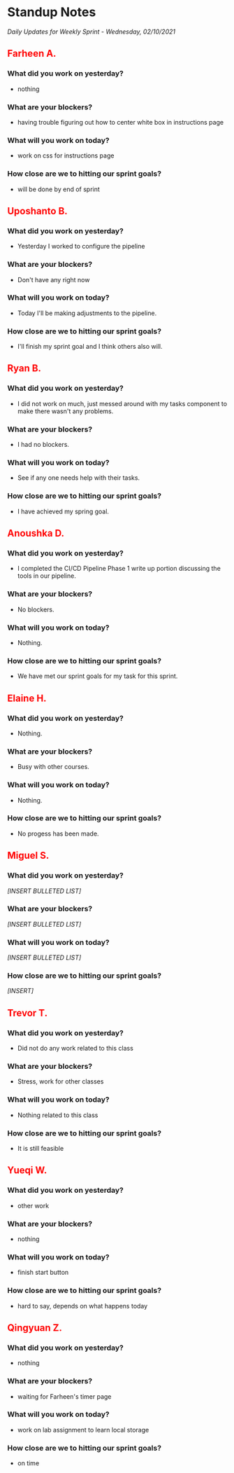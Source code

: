 # Standup Notes

_Daily Updates for Weekly Sprint - Wednesday, 02/10/2021_

## <span style="color: red;">Farheen A.</span>

### What did you work on yesterday?

- nothing

### What are your blockers?

- having trouble figuring out how to center white box in instructions page

### What will you work on today?

- work on css for instructions page

### How close are we to hitting our sprint goals?

- will be done by end of sprint

## <span style="color: red;">Uposhanto B.</span>

### What did you work on yesterday?

- Yesterday I worked to configure the pipeline

### What are your blockers?

- Don't have any right now

### What will you work on today?

- Today I'll be making adjustments to the pipeline.

### How close are we to hitting our sprint goals?

- I'll finish my sprint goal and I think others also will.

## <span style="color: red;">Ryan B.</span>

### What did you work on yesterday?

- I did not work on much, just messed around with my tasks component to make there wasn't any problems.

### What are your blockers?

- I had no blockers.

### What will you work on today?

- See if any one needs help with their tasks.

### How close are we to hitting our sprint goals?

- I have achieved my spring goal.

## <span style="color: red;">Anoushka D.</span>

### What did you work on yesterday?

- I completed the CI/CD Pipeline Phase 1 write up portion discussing the tools in our pipeline.

### What are your blockers?

- No blockers.

### What will you work on today?

- Nothing.

### How close are we to hitting our sprint goals?

- We have met our sprint goals for my task for this sprint.

## <span style="color: red;">Elaine H.</span>

### What did you work on yesterday?
- Nothing.

### What are your blockers?
- Busy with other courses.

### What will you work on today?
- Nothing.

### How close are we to hitting our sprint goals?
- No progess has been made.

## <span style="color: red;">Miguel S.</span>

### What did you work on yesterday?

_[INSERT BULLETED LIST]_

### What are your blockers?

_[INSERT BULLETED LIST]_

### What will you work on today?

_[INSERT BULLETED LIST]_

### How close are we to hitting our sprint goals?

_[INSERT]_

## <span style="color: red;">Trevor T.</span>

### What did you work on yesterday?

- Did not do any work related to this class

### What are your blockers?

- Stress, work for other classes

### What will you work on today?

- Nothing related to this class

### How close are we to hitting our sprint goals?

- It is still feasible

## <span style="color: red;">Yueqi W.</span>

### What did you work on yesterday?

- other work

### What are your blockers?

- nothing

### What will you work on today?

- finish start button

### How close are we to hitting our sprint goals?

- hard to say, depends on what happens today

## <span style="color: red;">Qingyuan Z.</span>

### What did you work on yesterday?

- nothing

### What are your blockers?

- waiting for Farheen's timer page

### What will you work on today?

- work on lab assignment to learn local storage

### How close are we to hitting our sprint goals?

- on time
